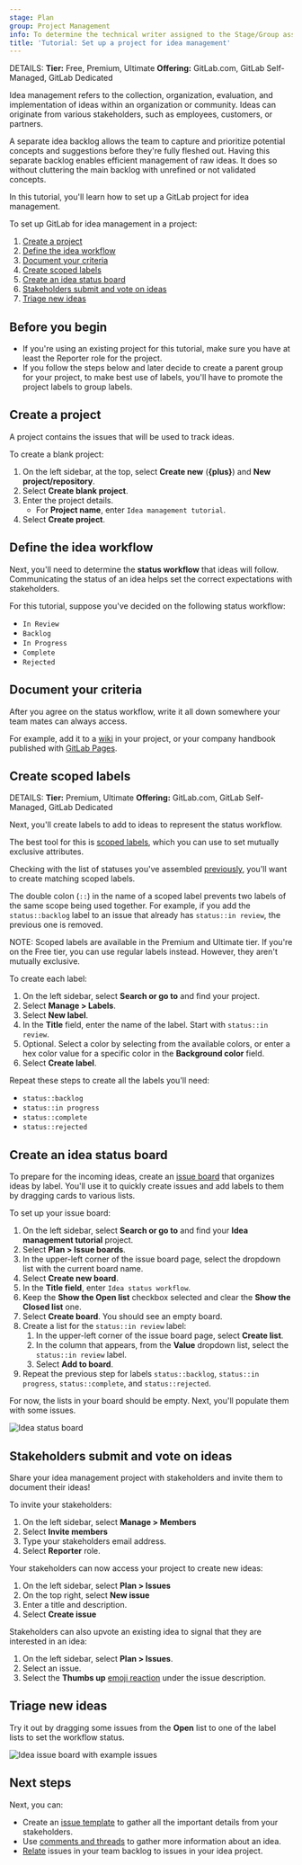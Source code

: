 ```yaml
---
stage: Plan
group: Project Management
info: To determine the technical writer assigned to the Stage/Group associated with this page, see https://handbook.gitlab.com/handbook/product/ux/technical-writing/#assignments
title: 'Tutorial: Set up a project for idea management'
---
```


DETAILS:
**Tier:** Free, Premium, Ultimate
**Offering:** GitLab.com, GitLab Self-Managed, GitLab Dedicated

<!-- vale gitlab_base.FutureTense = NO -->

Idea management refers to the collection, organization, evaluation, and implementation of ideas
within an organization or community.
Ideas can originate from various stakeholders, such as employees, customers, or partners.

A separate idea backlog allows the team to capture and prioritize potential concepts and suggestions
before they're fully fleshed out.
Having this separate backlog enables efficient management of raw ideas.
It does so without cluttering the main backlog with unrefined or not validated concepts.

In this tutorial, you'll learn how to set up a GitLab project for idea management.

To set up GitLab for idea management in a project:

1. [Create a project](#create-a-project)
1. [Define the idea workflow](#define-the-idea-workflow)
1. [Document your criteria](#document-your-criteria)
1. [Create scoped labels](#create-scoped-labels)
1. [Create an idea status board](#create-an-idea-status-board)
1. [Stakeholders submit and vote on ideas](#stakeholders-submit-and-vote-on-ideas)
1. [Triage new ideas](#triage-new-ideas)

## Before you begin

- If you're using an existing project for this tutorial, make sure you have at least the Reporter role
  for the project.
- If you follow the steps below and later decide to create a
  parent group for your project, to make
  best use of labels, you'll have to promote the project labels to group labels.

## Create a project

A project contains the issues that will be used to track ideas.

To create a blank project:

1. On the left sidebar, at the top, select **Create new** (**{plus}**) and **New project/repository**.
1. Select **Create blank project**.
1. Enter the project details.
   - For **Project name**, enter `Idea management tutorial`.
1. Select **Create project**.

## Define the idea workflow

Next, you'll need to determine the **status workflow** that ideas will follow.
Communicating the status of an idea helps set the correct expectations with stakeholders.

For this tutorial, suppose you've decided on the following status workflow:

- `In Review`
- `Backlog`
- `In Progress`
- `Complete`
- `Rejected`

## Document your criteria

After you agree on the status workflow, write it all down somewhere your team mates can always access.

For example, add it to a [wiki](../../user/project/wiki/index.md) in your project, or your company
handbook published with [GitLab Pages](../../user/project/pages/index.md).

<!-- Idea for expanding this tutorial:
     Add steps for [creating a wiki page](../../user/project/wiki/index.md#create-a-new-wiki-page). -->

## Create scoped labels

DETAILS:
**Tier:** Premium, Ultimate
**Offering:** GitLab.com, GitLab Self-Managed, GitLab Dedicated

Next, you'll create labels to add to ideas to represent the status workflow.

The best tool for this is [scoped labels](../../user/project/labels.md#scoped-labels), which you
can use to set mutually exclusive attributes.

Checking with the list of statuses you've assembled
[previously](#define-the-idea-workflow), you'll want to create matching
scoped labels.

The double colon (`::`) in the name of a scoped label prevents two labels of the same scope being
used together.
For example, if you add the `status::backlog` label to an issue that already has `status::in review`, the
previous one is removed.

NOTE:
Scoped labels are available in the Premium and Ultimate tier.
If you're on the Free tier, you can use regular labels instead.
However, they aren't mutually exclusive.

To create each label:

1. On the left sidebar, select **Search or go to** and find your project.
1. Select **Manage > Labels**.
1. Select **New label**.
1. In the **Title** field, enter the name of the label. Start with `status::in review`.
1. Optional. Select a color by selecting from the available colors, or enter a hex color value for
   a specific color in the **Background color** field.
1. Select **Create label**.

Repeat these steps to create all the labels you'll need:

- `status::backlog`
- `status::in progress`
- `status::complete`
- `status::rejected`

## Create an idea status board

To prepare for the incoming ideas, create an [issue board](../../user/project/issue_board.md) that organizes ideas by label.
You'll use it to quickly create issues and add labels to them by dragging cards to various lists.

To set up your issue board:

1. On the left sidebar, select **Search or go to** and find your
   **Idea management tutorial** project.
1. Select **Plan > Issue boards**.
1. In the upper-left corner of the issue board page, select the dropdown list with the current board name.
1. Select **Create new board**.
1. In the **Title field**, enter `Idea status workflow`.
1. Keep the **Show the Open list** checkbox selected and clear the **Show the Closed list** one.
1. Select **Create board**. You should see an empty board.
1. Create a list for the `status::in review` label:
   1. In the upper-left corner of the issue board page, select **Create list**.
   1. In the column that appears, from the **Value** dropdown list, select the `status::in review` label.
   1. Select **Add to board**.
1. Repeat the previous step for labels `status::backlog`, `status::in progress`, `status::complete`, and `status::rejected`.

For now, the lists in your board should be empty. Next, you'll populate them with some issues.

![Idea status board](img/blank_idea_board_v16_10.png)

## Stakeholders submit and vote on ideas

Share your idea management project with stakeholders and invite them to document their ideas!

To invite your stakeholders:

1. On the left sidebar, select **Manage > Members**
1. Select **Invite members**
1. Type your stakeholders email address.
1. Select **Reporter** role.

Your stakeholders can now access your project to create new ideas:

1. On the left sidebar, select **Plan > Issues**
1. On the top right, select **New issue**
1. Enter a title and description.
1. Select **Create issue**

Stakeholders can also upvote an existing idea to signal that they are interested in an idea:

1. On the left sidebar, select **Plan > Issues**.
1. Select an issue.
1. Select the **Thumbs up** [emoji reaction](../../user/emoji_reactions.md) under the issue description.

## Triage new ideas

Try it out by dragging some issues from the **Open** list to one of the label lists to set the workflow status.

![Idea issue board with example issues](img/populated_idea_board_v16_10.png)

## Next steps

Next, you can:

- Create an [issue template](../../user/project/description_templates.md) to gather all the important
  details from your stakeholders.
- Use [comments and threads](../../user/discussions/_index.md) to gather more information about an idea.
- [Relate](../../user/project/issues/related_issues.md) issues in your team backlog to issues in your
  idea project.
